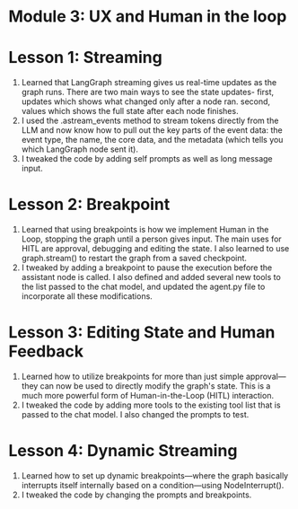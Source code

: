 # Module 3: UX and Human in the loop
# Lesson 1: Streaming
1. Learned that LangGraph streaming gives us real-time updates as the graph runs. There are two main ways to see the state updates- first, updates which shows what changed only after a node ran. second, values which shows the full state after each node finishes.
2. I used the .astream_events method to stream tokens directly from the LLM and now know how to pull out the key parts of the event data: the event type, the name, the core data, and the metadata (which tells you which LangGraph node sent it).
3. I tweaked the code by adding self prompts as well as long message input.

# Lesson 2: Breakpoint
1. Learned that using breakpoints is how we implement Human in the Loop, stopping the graph until a person gives input. The main uses for HITL are approval, debugging and editing the state. I also learned to use graph.stream() to restart the graph from a saved checkpoint.
2. I tweaked by adding a breakpoint to pause the execution before the assistant node is called. I also defined and added several new tools to the list passed to the chat model, and updated the agent.py file to incorporate all these modifications.

# Lesson 3: Editing State and Human Feedback
1. Learned how to utilize breakpoints for more than just simple approval—they can now be used to directly modify the graph's state. This is a much more powerful form of Human-in-the-Loop (HITL) interaction. 
2. I tweaked the code by adding more tools to the existing tool list that is passed to the chat model. I also changed the prompts to test.

# Lesson 4: Dynamic Streaming
1. Learned how to set up dynamic breakpoints—where the graph basically interrupts itself internally based on a condition—using NodeInterrupt().
2. I tweaked the code by changing the prompts and breakpoints.
